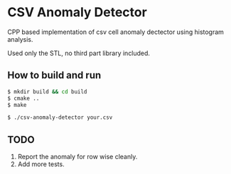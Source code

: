 CSV Anomaly Detector
===================

CPP based implementation of csv cell anomaly dectector using histogram analysis.

Used only the STL, no third part library included.


How to build and run
--------------------
```bash
$ mkdir build && cd build
$ cmake ..
$ make

$ ./csv-anomaly-detector your.csv
```

TODO
----

1. Report the anomaly for row wise cleanly.
2. Add more tests.
